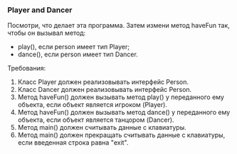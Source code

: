
### Player and Dancer

Посмотри, что делает эта программа.
Затем измени метод haveFun так, чтобы он вызывал метод:
- play(), если person имеет тип Player;
- dance(), если person имеет тип Dancer.


Требования:
1.	Класс Player должен реализовывать интерфейс Person.
2.	Класс Dancer должен реализовывать интерфейс Person.
3.	Метод haveFun() должен вызывать метод play() у переданного ему объекта, если объект является игроком (Player).
4.	Метод haveFun() должен вызывать метод dance() у переданного ему объекта, если объект является танцором (Dancer).
5.	Метод main() должен считывать данные с клавиатуры.
6.	Метод main() должен прекращать считывать данные с клавиатуры, если введенная строка равна &quot;exit&quot;.


